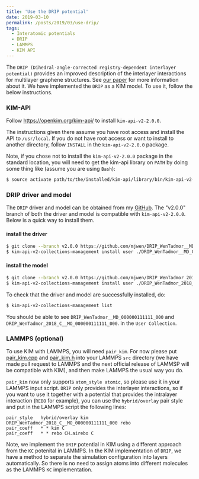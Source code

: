 ```yaml
---
title: 'Use the DRIP potential'
date: 2019-03-10
permalink: /posts/2019/03/use-drip/
tags:
  - Interatomic potentials
  - DRIP
  - LAMMPS
  - KIM API
---
```


The `DRIP (Dihedral-angle-corrected registry-dependent interlayer potential)` provides
an improved description of the interlayer interactions for multilayer graphene structures.
See [our paper](https://doi.org/10.1103/physrevb.98.235404) for more information about it.
We have implemented the `DRIP` as a KIM model. To use it, follow the below instructions.

### KIM-API
Follow <https://openkim.org/kim-api/> to install `kim-api-v2-2.0.0`.

The instructions given there assume you have root access and install the API to
`/usr/local`. If you do not have root access or want to install to another directory,
follow `INSTALL` in the `kim-api-v2-2.0.0` package.

Note, if you chose not to install the `kim-api-v2-2.0.0` package in the standard
location, you will need to get the kim-api library on `PATH` by doing some thing like
(assume you are using `Bash`):
```bash
$ source activate path/to/the/installed/kim-api/library/bin/kim-api-v2-activate
```

### DRIP driver and model
The `DRIP` driver and model can be obtained from my [GitHub](https://github.com/mjwen).
The "v2.0.0" branch of both the driver and model is compatible with `kim-api-v2-2.0.0`.
Below is a quick way to install them.

#### install the driver
```bash
$ git clone --branch v2.0.0 https://github.com/mjwen/DRIP_WenTadmor__MD_000000111111_000.git
$ kim-api-v2-collections-management install user ./DRIP_WenTadmor__MD_000000111111_000
```

#### install the model
```bash
$ git clone --branch v2.0.0 https://github.com/mjwen/DRIP_WenTadmor_2018_C__MO_000000111111_000.git
$ kim-api-v2-collections-management install user ./DRIP_WenTadmor_2018_C__MO_000000111111_000
```

To check that the driver and model are successfully installed, do:
```bash
$ kim-api-v2-collections-management list
```
You should be able to see
`DRIP_WenTadmor__MD_000000111111_000` and `DRIP_WenTadmor_2018_C__MO_000000111111_000`.
in the `User Collection`.


### LAMMPS (optional)

To use KIM with LAMMPS, you will need `pair_kim`.
For now please put [pair_kim.cpp](https://mjwen.github.io/files/pair_kim.cpp) and
[pair_kim.h](https://mjwen.github.io/files/pair_kim.h) into your LAMMPS `src` directory
(we have made pull request to LAMMPS and the next official release of LAMMSP will be
compatible with KIM), and then make LAMMPS the usual way you do.

`pair_kim` now only supports `atom_style atomic`, so please use it in your LAMMPS input
script.
`DRIP` only provides the interlayer interactions, so if you want to use it together
with a potential that provides the intralayer interaction (`REBO` for example), you can
use the `hybrid/overlay` pair style and put in the LAMMPS script the following lines:
```
pair_style   hybrid/overlay kim DRIP_WenTadmor_2018_C__MO_000000111111_000 rebo
pair_coeff   * * kim C
pair_coeff   * * rebo CH.airebo C
```

Note, we implement the `DRIP` potential in KIM using a different approach from the `KC`
potenital in LAMMPS.
In the KIM implementation of `DRIP`, we have a method to separate the simulation
configuration into layers automatically.
So there is no need to assign atoms into different molecules as the LAMMPS `KC`
implementation.

